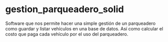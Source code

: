 # gestion_parqueadero_solid
Software que nos permite hacer una simple gestión de un parqueadero como guardar y listar vehículos en una base de datos. Así como calcular el costo que
paga cada vehículo por el uso del parqueadero. 

